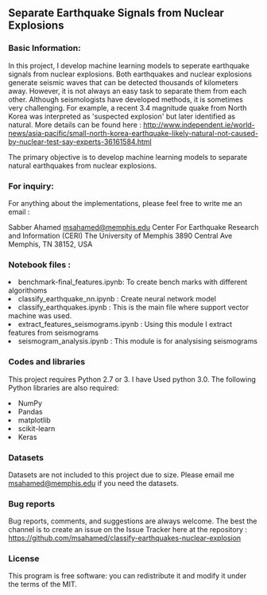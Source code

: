 ## Separate Earthquake Signals from Nuclear Explosions

### Basic Information:
In this project, I develop machine learning models to seperate earthquake signals from nuclear explosions. Both earthquakes and nuclear explosions generate seismic waves that can be detected thousands of kilometers away. However, it is not always an easy
task to separate them from each other. Although seismologists have developed methods, it is sometimes very challenging. 
For example, a recent 3.4 magnitude quake from North Korea was interpreted as 'suspected explosion' but later identified as natural. 
More details can be found here :
<a>http://www.independent.ie/world-news/asia-pacific/small-north-korea-earthquake-likely-natural-not-caused-by-nuclear-test-say-experts-36161584.html</a>

The primary objective is to develop machine learning models to separate natural earthquakes from nuclear explosions.

### For inquiry:
 For anything about the implementations, please feel free
to write me an email :

Sabber Ahamed
msahamed@memphis.edu
Center For Earthquake Research and Information (CERI)
The University of Memphis
3890 Central Ave
Memphis, TN 38152, USA

### Notebook files :
<li> benchmark-final_features.ipynb: To create bench marks with different algorithoms
<li> classify_earthquake_nn.ipynb : Create neural network model
<li> classify_earthquakes.ipynb : This is the main file where support vector machine was used.
<li> extract_features_seismograms.ipynb : Using this module I extract features from seismograms
<li> seismogram_analysis.ipynb : This module is for analysising seismograms

### Codes and libraries

This project requires Python 2.7 or 3. I have Used python 3.0. The following Python libraries are also required:

<li> NumPy
<li> Pandas
<li> matplotlib
<li> scikit-learn
<li> Keras

### Datasets 
Datasets are not included to this project due to size. Please email me msahamed@memphis.edu if you need the datasets.


### Bug reports
      
Bug reports, comments, and suggestions are always welcome. The best the channel is to create an issue on the Issue Tracker here at the repository :
   <a>https://github.com/msahamed/classify-earthquakes-nuclear-explosion</a>


### License

This program is free software: you can redistribute it and modify
it under the terms of the MIT.

